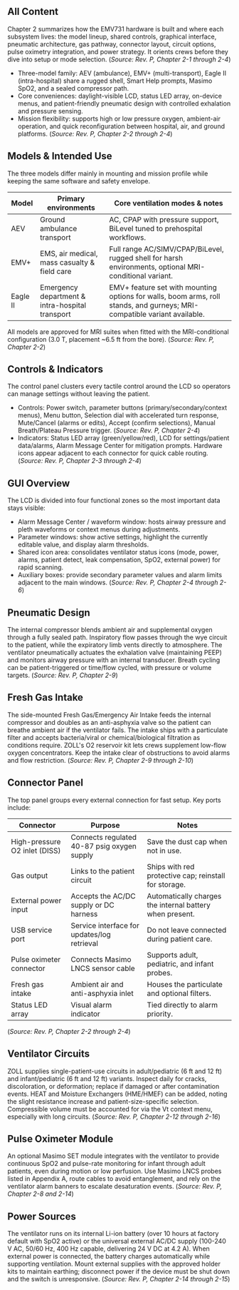 ## All Content
Chapter 2 summarizes how the EMV731 hardware is built and where each subsystem lives: the model lineup, shared controls, graphical interface, pneumatic architecture, gas pathway, connector layout, circuit options, pulse oximetry integration, and power strategy. It orients crews before they dive into setup or mode selection. (*Source: Rev. P, Chapter 2-1 through 2-4*)

- Three-model family: AEV (ambulance), EMV+ (multi-transport), Eagle II (intra-hospital) share a rugged shell, Smart Help prompts, Masimo SpO2, and a sealed compressor path.
- Core conveniences: daylight-visible LCD, status LED array, on-device menus, and patient-friendly pneumatic design with controlled exhalation and pressure sensing.
- Mission flexibility: supports high or low pressure oxygen, ambient-air operation, and quick reconfiguration between hospital, air, and ground platforms. (*Source: Rev. P, Chapter 2-2 through 2-4*)

## Models & Intended Use
The three models differ mainly in mounting and mission profile while keeping the same software and safety envelope.

| Model | Primary environments | Core ventilation modes & notes |
| --- | --- | --- |
| AEV | Ground ambulance transport | AC, CPAP with pressure support, BiLevel tuned to prehospital workflows. |
| EMV+ | EMS, air medical, mass casualty & field care | Full range AC/SIMV/CPAP/BiLevel, rugged shell for harsh environments, optional MRI-conditional variant. |
| Eagle II | Emergency department & intra-hospital transport | EMV+ feature set with mounting options for walls, boom arms, roll stands, and gurneys; MRI-compatible variant available. |

All models are approved for MRI suites when fitted with the MRI-conditional configuration (3.0 T, placement ~6.5 ft from the bore). (*Source: Rev. P, Chapter 2-2*)

## Controls & Indicators
The control panel clusters every tactile control around the LCD so operators can manage settings without leaving the patient.

- Controls: Power switch, parameter buttons (primary/secondary/context menus), Menu button, Selection dial with accelerated turn response, Mute/Cancel (alarms or edits), Accept (confirm selections), Manual Breath/Plateau Pressure trigger. (*Source: Rev. P, Chapter 2-4*)
- Indicators: Status LED array (green/yellow/red), LCD for settings/patient data/alarms, Alarm Message Center for mitigation prompts. Hardware icons appear adjacent to each connector for quick cable routing. (*Source: Rev. P, Chapter 2-3 through 2-4*)

## GUI Overview
The LCD is divided into four functional zones so the most important data stays visible:

- Alarm Message Center / waveform window: hosts airway pressure and pleth waveforms or context menus during adjustments.
- Parameter windows: show active settings, highlight the currently editable value, and display alarm thresholds.
- Shared icon area: consolidates ventilator status icons (mode, power, alarms, patient detect, leak compensation, SpO2, external power) for rapid scanning.
- Auxiliary boxes: provide secondary parameter values and alarm limits adjacent to the main windows. (*Source: Rev. P, Chapter 2-4 through 2-6*)

## Pneumatic Design
The internal compressor blends ambient air and supplemental oxygen through a fully sealed path. Inspiratory flow passes through the wye circuit to the patient, while the expiratory limb vents directly to atmosphere. The ventilator pneumatically actuates the exhalation valve (maintaining PEEP) and monitors airway pressure with an internal transducer. Breath cycling can be patient-triggered or time/flow cycled, with pressure or volume targets. (*Source: Rev. P, Chapter 2-9*)

## Fresh Gas Intake
The side-mounted Fresh Gas/Emergency Air Intake feeds the internal compressor and doubles as an anti-asphyxia valve so the patient can breathe ambient air if the ventilator fails. The intake ships with a particulate filter and accepts bacteria/viral or chemical/biological filtration as conditions require. ZOLL's O2 reservoir kit lets crews supplement low-flow oxygen concentrators. Keep the intake clear of obstructions to avoid alarms and flow restriction. (*Source: Rev. P, Chapter 2-9 through 2-10*)

## Connector Panel
The top panel groups every external connection for fast setup. Key ports include:

| Connector | Purpose | Notes |
| --- | --- | --- |
| High-pressure O2 inlet (DISS) | Connects regulated 40-87 psig oxygen supply | Save the dust cap when not in use. |
| Gas output | Links to the patient circuit | Ships with red protective cap; reinstall for storage. |
| External power input | Accepts the AC/DC supply or DC harness | Automatically charges the internal battery when present. |
| USB service port | Service interface for updates/log retrieval | Do not leave connected during patient care. |
| Pulse oximeter connector | Connects Masimo LNCS sensor cable | Supports adult, pediatric, and infant probes. |
| Fresh gas intake | Ambient air and anti-asphyxia inlet | Houses the particulate and optional filters. |
| Status LED array | Visual alarm indicator | Tied directly to alarm priority.

(*Source: Rev. P, Chapter 2-2 through 2-4*)

## Ventilator Circuits
ZOLL supplies single-patient-use circuits in adult/pediatric (6 ft and 12 ft) and infant/pediatric (6 ft and 12 ft) variants. Inspect daily for cracks, discoloration, or deformation; replace if damaged or after contamination events. HEAT and Moisture Exchangers (HME/HMEF) can be added, noting the slight resistance increase and patient-size-specific selection. Compressible volume must be accounted for via the Vt context menu, especially with long circuits. (*Source: Rev. P, Chapter 2-12 through 2-16*)

## Pulse Oximeter Module
An optional Masimo SET module integrates with the ventilator to provide continuous SpO2 and pulse-rate monitoring for infant through adult patients, even during motion or low perfusion. Use Masimo LNCS probes listed in Appendix A, route cables to avoid entanglement, and rely on the ventilator alarm banners to escalate desaturation events. (*Source: Rev. P, Chapter 2-8 and 2-14*)

## Power Sources
The ventilator runs on its internal Li-ion battery (over 10 hours at factory default with SpO2 active) or the universal external AC/DC supply (100-240 V AC, 50/60 Hz, 400 Hz capable, delivering 24 V DC at 4.2 A). When external power is connected, the battery charges automatically while supporting ventilation. Mount external supplies with the approved holder kits to maintain earthing; disconnect power if the device must be shut down and the switch is unresponsive. (*Source: Rev. P, Chapter 2-14 through 2-15*)

